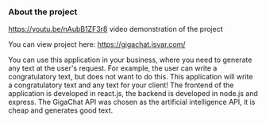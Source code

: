 ### About the project

https://youtu.be/nAubB1ZF3r8 video demonstration of the project

You can view project here: https://gigachat.jsvar.com/

You can use this application in your business, where you need to generate any text at the user's request. For example, the user can write a congratulatory text, but does not want to do this. This application will write a congratulatory text and any text for your client! The frontend of the application is developed in react.js, the backend is developed in node.js and express. The GigaChat API was chosen as the artificial intelligence API, it is cheap and generates good text.
